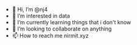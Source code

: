 - 👋 Hi, I’m @nj4
- 👀 I’m interested in data
- 🌱 I’m currently learning things that i don't know
- 💞️ I’m looking to collaborate on anything
- 📫 How to reach me nirmit.xyz

<!---
nj4/nj4 is a ✨ special ✨ repository because its `README.md` (this file) appears on your GitHub profile.
You can click the Preview link to take a look at your changes.
--->
